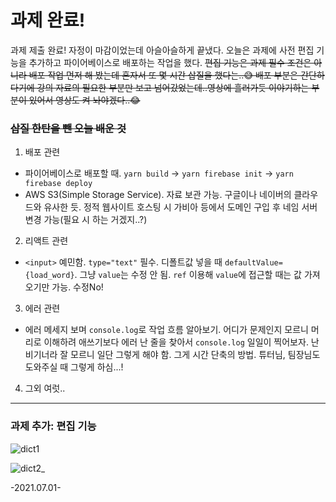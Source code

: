 # 과제 완료!
과제 제출 완료! 자정이 마감이었는데 아슬아슬하게 끝냈다.
오늘은 과제에 사전 편집 기능을 추가하고 파이어베이스로 배포하는 작업을 했다.
~~편집 기능은 과제 필수 조건은 아니라 배포 작업 먼저 해 봤는데 혼자서 또 몇 시간 삽질을 했다는..😅
배포 부분은 간단하다기에 강의 자료의 필요한 부분만 보고 넘어갔었는데..영상에 흘러가듯 이야기하는 부분이 있어서 영상도 켜 놔야겠다..😂~~
### ~~삽질 한탄을 뺀 오늘 배운 것~~
1. 배포 관련
+ 파이어베이스로 배포할 때. ```yarn build``` -> ```yarn firebase init``` -> ```yarn firebase deploy```
+ AWS S3(Simple Storage Service). 자료 보관 가능. 구글이나 네이버의 클라우드와 유사한 듯.
	정적 웹사이트 호스팅 시 가비아 등에서 도메인 구입 후 네임 서버 변경 가능(필요 시 하는 거겠지..?)

2. 리액트 관련
+ ```<input>``` 예민함.
	```type="text"``` 필수. 디폴트값 넣을 때 ```defaultValue={load_word}```. 그냥 ```value```는 수정 안 됨. 
	```ref``` 이용해 ```value```에 접근할 때는 값 가져오기만 가능. 수정No!

3. 에러 관련
+ 에러 메세지 보며 ```console.log```로 작업 흐름 알아보기. 어디가 문제인지 모르니 머리로 이해하려 애쓰기보다 에러 난 줄을 찾아서 ```console.log``` 일일이 찍어보자. 난 비기너라 잘 모르니 일단 그렇게 해야 함. 그게 시간 단축의 방법. 튜터님, 팀장님도 도와주실 때 그렇게 하심...!

4. 그외 여럿..
<hr>

### 과제 추가: 편집 기능
 
![dict1](https://user-images.githubusercontent.com/60069112/124167382-ed136c00-dade-11eb-9e3e-2ab76e1fd515.png)

![dict2_](https://user-images.githubusercontent.com/60069112/124167418-f6043d80-dade-11eb-86f7-efb24bf5d6da.png)

-2021.07.01-
